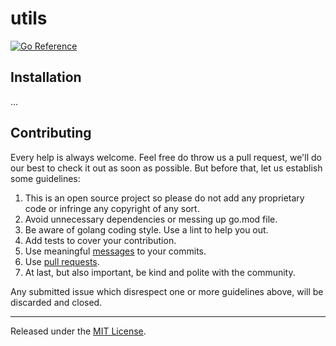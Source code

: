utils
=======
[![Go Reference](https://pkg.go.dev/badge/github.com/americanas-go/log.svg)](https://pkg.go.dev/github.com/americanas-go/utils)

Installation
------------

...

Contributing
--------
Every help is always welcome. Feel free do throw us a pull request, we'll do our
best to check it out as soon as possible. But before that, let us establish some
guidelines:

1. This is an open source project so please do not add any proprietary code or
   infringe any copyright of any sort.
2. Avoid unnecessary dependencies or messing up go.mod file.
3. Be aware of golang coding style. Use a lint to help you out.
4. Add tests to cover your contribution.
5. Use meaningful
   [messages](https://medium.com/@menuka/writing-meaningful-git-commit-messages-a62756b65c81)
   to your commits.
6. Use [pull
   requests](https://help.github.com/en/github/collaborating-with-issues-and-pull-requests/about-pull-requests).
7. At last, but also important, be kind and polite with the community.

Any submitted issue which disrespect one or more guidelines above, will be
discarded and closed.

<hr>

Released under the [MIT License](LICENSE).
